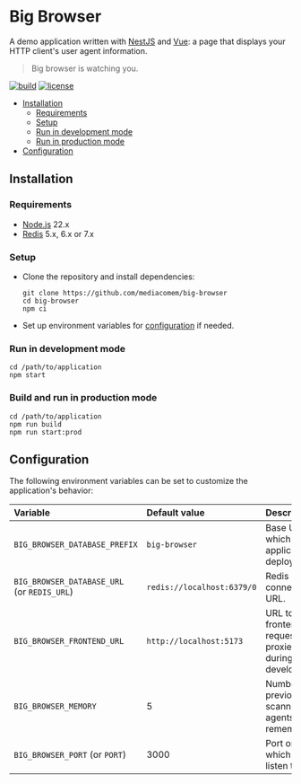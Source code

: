 # Big Browser

A demo application written with [NestJS](https://nestjs.com) and
[Vue](https://vuejs.org): a page that displays your HTTP client's user agent
information.

> Big browser is watching you.

[![build](https://github.com/MediaComem/big-browser/actions/workflows/build.yml/badge.svg)](https://github.com/MediaComem/big-browser/actions/workflows/build.yml)
[![license](https://img.shields.io/github/license/MediaComem/big-browser)](https://opensource.org/licenses/MIT)

<!-- START doctoc generated TOC please keep comment here to allow auto update -->
<!-- DON'T EDIT THIS SECTION, INSTEAD RE-RUN doctoc TO UPDATE -->

- [Installation](#installation)
  - [Requirements](#requirements)
  - [Setup](#setup)
  - [Run in development mode](#run-in-development-mode)
  - [Run in production mode](#run-in-production-mode)
- [Configuration](#configuration)

<!-- END doctoc generated TOC please keep comment here to allow auto update -->

## Installation

### Requirements

- [Node.js](https://nodejs.org) 22.x
- [Redis](https://redis.io/) 5.x, 6.x or 7.x

### Setup

- Clone the repository and install dependencies:

  ```
  git clone https://github.com/mediacomem/big-browser
  cd big-browser
  npm ci
  ```

- Set up environment variables for [configuration](#configuration) if needed.

### Run in development mode

```
cd /path/to/application
npm start
```

### Build and run in production mode

```
cd /path/to/application
npm run build
npm run start:prod
```

## Configuration

The following environment variables can be set to customize the application's
behavior:

| Variable                                    | Default value              | Description                                                    |
| :------------------------------------------ | :------------------------- | :------------------------------------------------------------- |
| `BIG_BROWSER_DATABASE_PREFIX`               | `big-browser`              | Base URL at which the application is deployed.                 |
| `BIG_BROWSER_DATABASE_URL` (or `REDIS_URL`) | `redis://localhost:6379/0` | Redis connection URL.                                          |
| `BIG_BROWSER_FRONTEND_URL`                  | `http://localhost:5173`    | URL to which frontend requests are proxied during development. |
| `BIG_BROWSER_MEMORY`                        | 5                          | Number of previously scanned user agents to remember.          |
| `BIG_BROWSER_PORT` (or `PORT`)              | 3000                       | Port on which to listen to.                                    |
